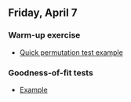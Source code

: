 ## Friday, April 7

### Warm-up exercise
* [Quick permutation test example](https://github.com/math445-LU/sp17_assets/blob/master/lec/07-goodness-of-fit/chisq_tests.pdf)

### Goodness-of-fit tests
* [Example](https://github.com/math445-LU/sp17_assets/blob/master/lec/07-goodness-of-fit/gof_examples.pdf)
